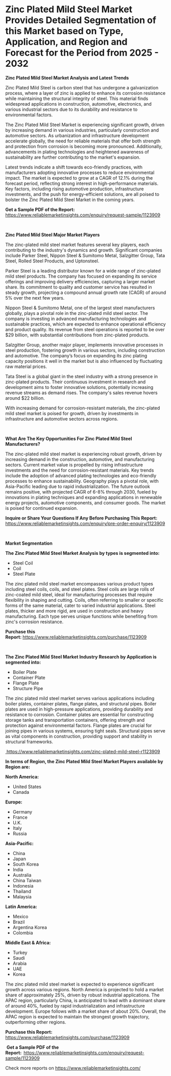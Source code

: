 <p><h1>Zinc Plated Mild Steel Market Provides Detailed Segmentation of this Market based on Type, Application, and Region and Forecast for the Period from 2025 - 2032</h1></p><p><strong>Zinc Plated Mild Steel Market Analysis and Latest Trends</strong></p>
<p><p>Zinc Plated Mild Steel is carbon steel that has undergone a galvanization process, where a layer of zinc is applied to enhance its corrosion resistance while maintaining the structural integrity of steel. This material finds widespread applications in construction, automotive, electronics, and various industrial sectors due to its durability and resistance to environmental factors.</p><p>The Zinc Plated Mild Steel Market is experiencing significant growth, driven by increasing demand in various industries, particularly construction and automotive sectors. As urbanization and infrastructure development accelerate globally, the need for reliable materials that offer both strength and protection from corrosion is becoming more pronounced. Additionally, advancements in plating technologies and heightened awareness of sustainability are further contributing to the market's expansion.</p><p>Latest trends indicate a shift towards eco-friendly practices, with manufacturers adopting innovative processes to reduce environmental impact. The market is expected to grow at a CAGR of 12.1% during the forecast period, reflecting strong interest in high-performance materials. Key factors, including rising automotive production, infrastructure investments, and the push for energy-efficient solutions, are all poised to bolster the Zinc Plated Mild Steel Market in the coming years.</p></p>
<p><strong>Get a Sample PDF of the Report:&nbsp;</strong> <a href="https://www.reliablemarketinsights.com/enquiry/request-sample/1123909?utm_campaign=2232&utm_medium=2&utm_source=Github&utm_content=ia&utm_term=01042025&utm_id=zinc-plated-mild-steel">https://www.reliablemarketinsights.com/enquiry/request-sample/1123909</a></p>
<p>&nbsp;</p>
<p><strong>Zinc Plated Mild Steel Major Market Players</strong></p>
<p><p>The zinc-plated mild steel market features several key players, each contributing to the industry's dynamics and growth. Significant companies include Parker Steel, Nippon Steel & Sumitomo Metal, Salzgitter Group, Tata Steel, Rolled Steel Products, and Uptonsteel.</p><p>Parker Steel is a leading distributor known for a wide range of zinc-plated mild steel products. The company has focused on expanding its service offerings and improving delivery efficiencies, capturing a larger market share. Its commitment to quality and customer service has resulted in steady growth, projecting a compound annual growth rate (CAGR) of around 5% over the next few years.</p><p>Nippon Steel & Sumitomo Metal, one of the largest steel manufacturers globally, plays a pivotal role in the zinc-plated mild steel sector. The company is investing in advanced manufacturing technologies and sustainable practices, which are expected to enhance operational efficiency and product quality. Its revenue from steel operations is reported to be over $29 billion, with substantial contributions from zinc-plated products.</p><p>Salzgitter Group, another major player, implements innovative processes in steel production, fostering growth in various sectors, including construction and automotive. The company’s focus on expanding its zinc plating capacity positions it well in the market but is also influenced by fluctuating raw material prices.</p><p>Tata Steel is a global giant in the steel industry with a strong presence in zinc-plated products. Their continuous investment in research and development aims to foster innovative solutions, potentially increasing revenue streams as demand rises. The company's sales revenue hovers around $22 billion.</p><p>With increasing demand for corrosion-resistant materials, the zinc-plated mild steel market is poised for growth, driven by investments in infrastructure and automotive sectors across regions.</p></p>
<p>&nbsp;</p>
<p><strong>What Are The Key Opportunities For Zinc Plated Mild Steel Manufacturers?</strong></p>
<p><p>The zinc-plated mild steel market is experiencing robust growth, driven by increasing demand in the construction, automotive, and manufacturing sectors. Current market value is propelled by rising infrastructure investments and the need for corrosion-resistant materials. Key trends include the adoption of advanced plating technologies and eco-friendly processes to enhance sustainability. Geography plays a pivotal role, with Asia-Pacific leading due to rapid industrialization. The future outlook remains positive, with projected CAGR of 6-8% through 2030, fueled by innovations in plating techniques and expanding applications in renewable energy projects, automotive components, and consumer goods. The market is poised for continued expansion.</p></p>
<p><strong>Inquire or Share Your Questions If Any Before Purchasing This Report:</strong> <a href="https://www.reliablemarketinsights.com/enquiry/pre-order-enquiry/1123909?utm_campaign=2232&utm_medium=2&utm_source=Github&utm_content=ia&utm_term=01042025&utm_id=zinc-plated-mild-steel">https://www.reliablemarketinsights.com/enquiry/pre-order-enquiry/1123909</a></p>
<p>&nbsp;</p>
<p><strong>Market Segmentation</strong></p>
<p><strong>The Zinc Plated Mild Steel Market Analysis by types is segmented into:</strong></p>
<p><ul><li>Steel Coil</li><li>Coil</li><li>Steel Plate</li></ul></p>
<p><p>The zinc plated mild steel market encompasses various product types including steel coils, coils, and steel plates. Steel coils are large rolls of zinc-coated mild steel, ideal for manufacturing processes that require flexibility in shaping and cutting. Coils, often referring to smaller or specific forms of the same material, cater to varied industrial applications. Steel plates, thicker and more rigid, are used in construction and heavy manufacturing. Each type serves unique functions while benefiting from zinc's corrosion resistance.</p></p>
<p><strong>Purchase this Report:&nbsp;</strong><a href="https://www.reliablemarketinsights.com/purchase/1123909?utm_campaign=2232&utm_medium=2&utm_source=Github&utm_content=ia&utm_term=01042025&utm_id=zinc-plated-mild-steel">https://www.reliablemarketinsights.com/purchase/1123909</a></p>
<p>&nbsp;</p>
<p><strong>The Zinc Plated Mild Steel Market Industry Research by Application is segmented into:</strong></p>
<p><ul><li>Boiler Plate</li><li>Container Plate</li><li>Flange Plate</li><li>Structure Pipe</li></ul></p>
<p><p>The zinc plated mild steel market serves various applications including boiler plates, container plates, flange plates, and structural pipes. Boiler plates are used in high-pressure applications, providing durability and resistance to corrosion. Container plates are essential for constructing storage tanks and transportation containers, offering strength and protection against environmental factors. Flange plates are crucial for joining pipes in various systems, ensuring tight seals. Structural pipes serve as vital components in construction, providing support and stability in structural frameworks.</p></p>
<p><a href="https://www.reliablemarketinsights.com/zinc-plated-mild-steel-r1123909?utm_campaign=2232&utm_medium=2&utm_source=Github&utm_content=ia&utm_term=01042025&utm_id=zinc-plated-mild-steel">&nbsp;https://www.reliablemarketinsights.com/zinc-plated-mild-steel-r1123909</a></p>
<p><strong>In terms of Region, the Zinc Plated Mild Steel Market Players available by Region are:</strong></p>
<p>
    <p> <strong> North America: </strong>
        <ul>
            <li>United States</li>
            <li>Canada</li>
        </ul>
        </p> 
    <p> <strong> Europe: </strong>
        <ul>
            <li>Germany</li>
            <li>France</li>
            <li>U.K.</li>
            <li>Italy</li>
            <li>Russia</li>
        </ul>
        </p> 
    <p> <strong> Asia-Pacific: </strong>
        <ul>
            <li>China</li>
            <li>Japan</li>
            <li>South Korea</li>
            <li>India</li>
            <li>Australia</li>
            <li>China Taiwan</li>
            <li>Indonesia</li>
            <li>Thailand</li>
            <li>Malaysia</li>
        </ul>
        </p> 
    <p> <strong> Latin America: </strong>
        <ul>
            <li>Mexico</li>
            <li>Brazil</li>
            <li>Argentina Korea</li>
            <li>Colombia</li>
        </ul>
        </p> 
    <p> <strong> Middle East & Africa: </strong>
        <ul>
            <li>Turkey</li>
            <li>Saudi</li>
            <li>Arabia</li>
            <li>UAE</li>
            <li>Korea</li>
        </ul>
    </p>
    </p>
<p><p>The zinc plated mild steel market is expected to experience significant growth across various regions. North America is projected to hold a market share of approximately 25%, driven by robust industrial applications. The APAC region, particularly China, is anticipated to lead with a dominant share of around 40%, fueled by rapid industrialization and infrastructure development. Europe follows with a market share of about 20%. Overall, the APAC region is expected to maintain the strongest growth trajectory, outperforming other regions.</p></p>
<p><strong>Purchase this Report: </strong><a href="https://www.reliablemarketinsights.com/purchase/1123909?utm_campaign=2232&utm_medium=2&utm_source=Github&utm_content=ia&utm_term=01042025&utm_id=zinc-plated-mild-steel">https://www.reliablemarketinsights.com/purchase/1123909</a></p>
<p>&nbsp;<strong>Get a Sample PDF of the Report:&nbsp;&nbsp;</strong><a href="https://www.reliablemarketinsights.com/enquiry/request-sample/1123909?utm_campaign=2232&utm_medium=2&utm_source=Github&utm_content=ia&utm_term=01042025&utm_id=zinc-plated-mild-steel">https://www.reliablemarketinsights.com/enquiry/request-sample/1123909</a></p>
<p><strong></strong></p>
<p>Check more reports on <a href="https://www.reliablemarketinsights.com/?utm_campaign=2232&utm_medium=2&utm_source=Github&utm_content=ia&utm_term=01042025&utm_id=zinc-plated-mild-steel">https://www.reliablemarketinsights.com/</a></p>